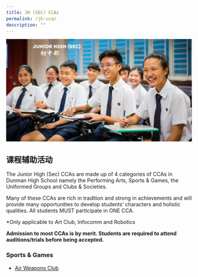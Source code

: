 ```yaml
---
title: JH (SEC) CCAs
permalink: /jh-cca/
description: ""
---
```

![](/images/Homepage/Junior-High-Sec.png)
## 课程辅助活动  

The Junior High (Sec) CCAs are made up of 4 categories of CCAs in Dunman High School namely the Performing Arts, Sports & Games, the Uniformed Groups and Clubs & Societies. 

Many of these CCAs are rich in tradition and strong in achievements and will provide many opportunities to develop students’ characters and holistic qualities. All students MUST participate in ONE CCA.

*Only applicable to Art Club, Infocomm and Robotics

**Admission to most CCAs is by merit. Students are required to attend auditions/trials before being accepted.**

### **Sports & Games**
* [Air Weapons Club](/files/Sports_Air-Weapons-Club-JH.pdf)